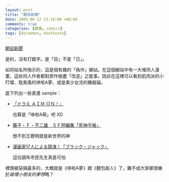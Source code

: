 ```yaml
--- 
layout: post
title: "朝目新聞"
date: 2005-06-12 13:10:00 +08:00
comments: true
categories: [雜筆, comics]
tags: [doraemon, deathnote]	
---
```


[朝目新聞](http://asame.web.infoseek.co.jp/bbsgal.html)

是的，沒有打錯字。是「目」不是「日」。

如同站名所暗示的，這是個有趣的「偽作」網站。在這個網站中有一大堆同人漫畫，這些同人作者都對原作極盡「改造」之能事。因此在這裡可以看到肌肉派的小叮噹、耽美風的哆啦A夢、或是美少女流的機器貓。

底下列出一些直連 sample：

- [「ドラえ ＡＩＭ ＯＮ！」](http://asame.web.infoseek.co.jp/doraim.html)

	也算是「哆啦A萌」吧 XD
	
- [藤子・Ｆ・不二雄　ＳＦ短編集「死神手帳」](http://asame2.web.infoseek.co.jp/dnote.html)

	想不到王聰明就是新世界的神
	
- [漫画家17人による競演！「ブラック・ジャック」](http://asame.web.infoseek.co.jp/tedukas.html)

	這位調布市民先生真是可怕

裡頭被惡搞最多的，大概就是《哆啦A夢》跟《麵包超人》了。難不成大家都很樂於*破壞小朋友的夢想*嗎？